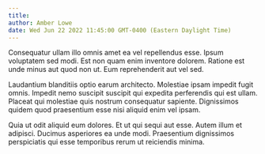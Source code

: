 ```yaml
---
title: 
author: Amber Lowe
date: Wed Jun 22 2022 11:45:00 GMT-0400 (Eastern Daylight Time)
---
```

Consequatur ullam illo omnis amet ea vel repellendus esse. Ipsum voluptatem sed modi. Est non quam enim inventore dolorem. Ratione est unde minus aut quod non ut. Eum reprehenderit aut vel sed.

 Laudantium blanditiis optio earum architecto. Molestiae ipsam impedit fugit omnis. Impedit nemo suscipit suscipit qui expedita perferendis qui est ullam. Placeat qui molestiae quis nostrum consequatur sapiente. Dignissimos quidem quod praesentium esse nisi aliquid enim vel ipsam.

 Quia ut odit aliquid eum dolores. Et ut qui sequi aut esse. Autem illum et adipisci. Ducimus asperiores ea unde modi. Praesentium dignissimos perspiciatis qui esse temporibus rerum ut reiciendis minima.